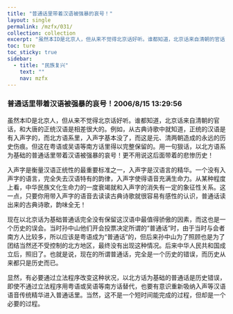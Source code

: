 ```yaml
---
title: "普通话里带着汉语被强暴的哀号！"
layout: single
permalink: /mzfx/031/
collection: collection
excerpt: "虽然本ID是北京人，但从来不觉得北京话好听。谁都知道，北京话来自清朝的官话，和大唐的正统汉语是相差很大的。例如，从古典诗歌中就知道，正统的汉语是有入声字的，而北方语系里，入声字基本没了，而这是元、清两朝造成的永远的历史伤痕。但这在粤语或吴语等南方话里得以完整保留的。用一句狠话，以北方语系为基础的普通话里带着汉语被强暴的哀号！更不用说这后面带着的悲惨历史！"
toc: ture
toc_sticky: true
sidebar:
  - title: "民族复兴"
    text: ""
    nav: mzfx
---
```


### 普通话里带着汉语被强暴的哀号！2006/8/15 13:29:56 

虽然本ID是北京人，但从来不觉得北京话好听。谁都知道，北京话来自清朝的官话，和大唐的正统汉语是相差很大的。例如，从古典诗歌中就知道，正统的汉语是有入声字的，而北方语系里，入声字基本没了，而这是元、清两朝造成的永远的历史伤痕。但这在粤语或吴语等南方话里得以完整保留的。用一句狠话，以北方语系为基础的普通话里带着汉语被强暴的哀号！更不用说这后面带着的悲惨历史！

入声字是衡量汉语正统性的最重要标准之一，入声字是汉语言的精华。一个没有入声字的语言，完全失去汉语特有的韵律，入声字使得语音充满生命力。从某种程度上看，中华民族文化生命力的一度衰竭就和入声字的消失有一定的象征性关系。这一点，只要你用带入声字的语音去读读古典诗歌就很容易有感性的认识，普通话读出来的古典诗歌，韵味全无！

现在以北京话为基础普通话完全没有保留这汉语中最值得骄傲的因素，而这也是一个历史的误会。当时孙中山他们开会投票决定所谓的“普通话”时，由于当时与会者南方人比较多，所以应该是粤语成为“普通话”的，但后来孙中山为了照顾也是为了团结当然还不受控制的北方地区，最终没有出现这种情况。后来中华人民共和国成立后，照旧了。也就是说，现在的所谓普通话，完全是一个历史的错误，而历史从来都只是历史而已。

显然，有必要通过立法程序改变这种状况，以北方话为基础的普通话是历史错误，即使不通过立法程序用粤语或吴语等南方话替代，也要有意识重新吸纳入声等汉语语音传统精华进入普通话里。当然，这不是一个短时间能完成的过程，但却是一个必要的过程。
